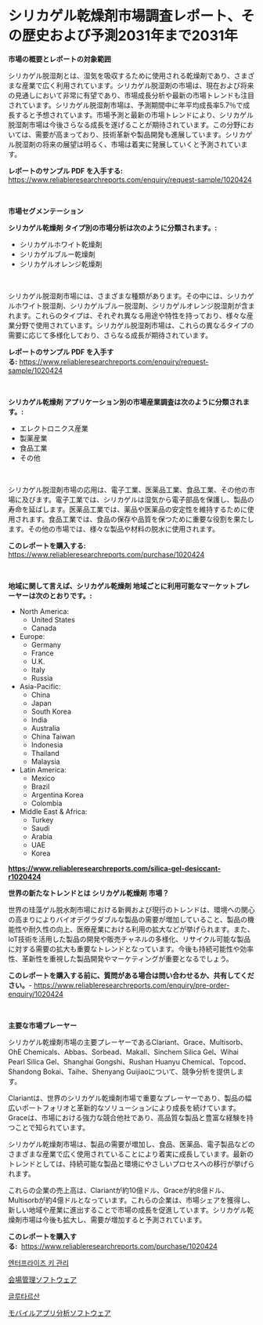 <p><h1>シリカゲル乾燥剤市場調査レポート、その歴史および予測2031年まで2031年</h1></p><p><strong>市場の概要とレポートの対象範囲</strong></p>
<p><p>シリカゲル脱湿剤とは、湿気を吸収するために使用される乾燥剤であり、さまざまな産業で広く利用されています。シリカゲル脱湿剤の市場は、現在および将来の見通しにおいて非常に有望であり、市場成長分析や最新の市場トレンドも注目されています。シリカゲル脱湿剤市場は、予測期間中に年平均成長率5.7％で成長すると予想されています。市場予測と最新の市場トレンドにより、シリカゲル脱湿剤市場は今後さらなる成長を遂げることが期待されています。この分野においては、需要が高まっており、技術革新や製品開発も進展しています。シリカゲル脱湿剤の将来の展望は明るく、市場は着実に発展していくと予測されています。</p></p>
<p><strong>レポートのサンプル PDF を入手する:</strong> <a href="https://www.reliableresearchreports.com/enquiry/request-sample/1020424">https://www.reliableresearchreports.com/enquiry/request-sample/1020424</a></p>
<p>&nbsp;</p>
<p><strong>市場セグメンテーション</strong></p>
<p><strong>シリカゲル乾燥剤 タイプ別の市場分析は次のように分類されます。:</strong></p>
<p><ul><li>シリカゲルホワイト乾燥剤</li><li>シリカゲルブルー乾燥剤</li><li>シリカゲルオレンジ乾燥剤</li></ul></p>
<p>&nbsp;</p>
<p><p>シリカゲル脱湿剤市場には、さまざまな種類があります。その中には、シリカゲルホワイト脱湿剤、シリカゲルブルー脱湿剤、シリカゲルオレンジ脱湿剤が含まれます。これらのタイプは、それぞれ異なる用途や特性を持っており、様々な産業分野で使用されています。シリカゲル脱湿剤市場は、これらの異なるタイプの需要に応じて多様化しており、さらなる成長が期待されています。</p></p>
<p><strong>レポートのサンプル PDF を入手する:</strong>&nbsp;<a href="https://www.reliableresearchreports.com/enquiry/request-sample/1020424">https://www.reliableresearchreports.com/enquiry/request-sample/1020424</a></p>
<p>&nbsp;</p>
<p><strong> シリカゲル乾燥剤 アプリケーション別の市場産業調査は次のように分類されます。:</strong></p>
<p><ul><li>エレクトロニクス産業</li><li>製薬産業</li><li>食品工業</li><li>その他</li></ul></p>
<p>&nbsp;</p>
<p><p>シリカゲル脱湿剤市場の応用は、電子工業、医薬品工業、食品工業、その他の市場に及びます。電子工業では、シリカゲルは湿気から電子部品を保護し、製品の寿命を延ばします。医薬品工業では、薬品や医薬品の安定性を維持するために使用されます。食品工業では、食品の保存や品質を保つために重要な役割を果たします。その他の市場では、様々な製品や材料の脱水に使用されます。</p></p>
<p><strong>このレポートを購入する:</strong>&nbsp; <a href="https://www.reliableresearchreports.com/purchase/1020424">https://www.reliableresearchreports.com/purchase/1020424</a></p>
<p>&nbsp;</p>
<p><strong>地域に関して言えば、シリカゲル乾燥剤 地域ごとに利用可能なマーケットプレーヤーは次のとおりです。:</strong></p>
<p><ul>
    <li>
        North America:
        <ul>
            <li>United States</li>
            <li>Canada</li>
        </ul>
    </li>
    <li>
        Europe:
        <ul>
            <li>Germany</li>
            <li>France</li>
            <li>U.K.</li>
            <li>Italy</li>
            <li>Russia</li>
        </ul>
    </li>
    <li>
        Asia-Pacific:
        <ul>
            <li>China</li>
            <li>Japan</li>
            <li>South Korea</li>
            <li>India</li>
            <li>Australia</li>
            <li>China Taiwan</li>
            <li>Indonesia</li>
            <li>Thailand</li>
            <li>Malaysia</li>
        </ul>
    </li>
    <li>
        Latin America:
        <ul>
            <li>Mexico</li>
            <li>Brazil</li>
            <li>Argentina Korea</li>
            <li>Colombia</li>
        </ul>
    </li>
    <li>
        Middle East & Africa:
        <ul>
            <li>Turkey</li>
            <li>Saudi</li>
            <li>Arabia</li>
            <li>UAE</li>
            <li>Korea</li>
        </ul>
    </li>
    </ul></p>
<p><strong><a href="https://www.reliableresearchreports.com/silica-gel-desiccant-r1020424">https://www.reliableresearchreports.com/silica-gel-desiccant-r1020424</a></strong>&nbsp;</p>
<p><strong>世界の新たなトレンドとは シリカゲル乾燥剤 市場？</strong></p>
<p><p>世界の珪藻ゲル脱水剤市場における新興および現行のトレンドは、環境への関心の高まりによりバイオデグラダブルな製品の需要が増加していること、製品の機能性や耐久性の向上、医療産業における利用の拡大などが挙げられます。また、IoT技術を活用した製品の開発や販売チャネルの多様化、リサイクル可能な製品に対する需要の拡大も重要なトレンドとなっています。今後も持続可能性や効率性、革新性を重視した製品開発やマーケティングが重要となるでしょう。</p></p>
<p><strong>このレポートを購入する前に、質問がある場合は問い合わせるか、共有してください。</strong>- <a href="https://www.reliableresearchreports.com/enquiry/pre-order-enquiry/1020424">https://www.reliableresearchreports.com/enquiry/pre-order-enquiry/1020424</a></p>
<p>&nbsp;</p>
<p><strong>主要な市場プレーヤー</strong></p>
<p><p>シリカゲル乾燥剤市場の主要プレーヤーであるClariant、Grace、Multisorb、OhE Chemicals、Abbas、Sorbead、Makall、Sinchem Silica Gel、Wihai Pearl Silica Gel、Shanghai Gongshi、Rushan Huanyu Chemical、Topcod、Shandong Bokai、Taihe、Shenyang Guijiaoについて、競争分析を提供します。 </p><p>Clariantは、世界のシリカゲル乾燥剤市場で重要なプレーヤーであり、製品の幅広いポートフォリオと革新的なソリューションにより成長を続けています。 Graceは、市場における強力な競合他社であり、高品質な製品と豊富な経験を持つことで知られています。 </p><p>シリカゲル乾燥剤市場は、製品の需要が増加し、食品、医薬品、電子製品などのさまざまな産業で広く使用されていることにより着実に成長しています。最新のトレンドとしては、持続可能な製品と環境にやさしいプロセスへの移行が挙げられます。 </p><p>これらの企業の売上高は、Clariantが約10億ドル、Graceが約8億ドル、Multisorbが約4億ドルとなっています。これらの企業は、市場シェアを獲得し、新しい地域や産業に進出することで市場の成長を促進しています。シリカゲル乾燥剤市場は今後も拡大し、需要が増加すると予測されています。</p></p>
<p><strong>このレポートを購入する:</strong>&nbsp;&nbsp;<a href="https://www.reliableresearchreports.com/purchase/1020424">https://www.reliableresearchreports.com/purchase/1020424</a></p>
<p><p><a href="https://medium.com/@agustinfeil/%EA%B8%B0%EC%97%85-%ED%82%A4-%EA%B4%80%EB%A6%AC-%EC%8B%9C%EC%9E%A5%EC%9D%80-%EC%8B%9C%EC%9E%A5-%EC%A0%90%EC%9C%A0%EC%9C%A8-%EC%8B%9C%EC%9E%A5-%EB%8F%99%ED%96%A5-%EB%B0%8F-%EC%8B%9C%EC%9E%A5-%EC%84%B1%EC%9E%A5%EC%97%90-%EB%8C%80%ED%95%9C-%EC%A0%95%EB%B3%B4%EB%A5%BC-%EC%A0%9C%EA%B3%B5%ED%95%9C%EB%8B%A4-f464e97836fe">엔터프라이즈 키 관리</a></p><p><a href="https://medium.com/@kingmsvie/%E4%BC%9A%E5%A0%B4%E7%AE%A1%E7%90%86%E3%82%BD%E3%83%95%E3%83%88%E3%82%A6%E3%82%A7%E3%82%A2%E5%B8%82%E5%A0%B4%E5%88%86%E6%9E%90-%E3%81%9D%E3%81%AEcagr-%E5%B8%82%E5%A0%B4%E3%82%BB%E3%82%B0%E3%83%A1%E3%83%B3%E3%83%86%E3%83%BC%E3%82%B7%E3%83%A7%E3%83%B3-%E3%81%8A%E3%82%88%E3%81%B3%E3%82%B0%E3%83%AD%E3%83%BC%E3%83%90%E3%83%AB%E7%94%A3%E6%A5%AD%E6%A6%82%E8%A6%81-14cbfd6171a9">会場管理ソフトウェア</a></p><p><a href="https://medium.com/@justynwelch/%EA%B8%80%EB%A3%A8%ED%83%80%EB%A5%B4%EC%82%B0-%EC%8B%9C%EC%9E%A5%EC%9D%80-%EC%8B%9C%EC%9E%A5-%EC%A0%90%EC%9C%A0%EC%9C%A8-%ED%81%AC%EA%B8%B0-%EB%B0%8F-2031%EB%85%84%EA%B9%8C%EC%A7%80-%EC%A0%84%EB%A7%9D%EC%97%90-%EC%B4%88%EC%A0%90%EC%9D%84-%EB%A7%9E%EC%B6%A5%EB%8B%88%EB%8B%A4-d4084172fa2b">글루타르산</a></p><p><a href="https://medium.com/@myronobertrtys5475654/2024%E5%B9%B4%E3%81%8B%E3%82%892031%E5%B9%B4%E3%81%BE%E3%81%A7%E3%81%AE%E6%9C%9F%E9%96%93%E3%81%AE%E3%83%A2%E3%83%90%E3%82%A4%E3%83%AB%E3%82%A2%E3%83%97%E3%83%AA%E5%88%86%E6%9E%90%E3%82%BD%E3%83%95%E3%83%88%E3%82%A6%E3%82%A7%E3%82%A2%E5%B8%82%E5%A0%B4%E3%81%AE%E5%88%86%E6%9E%90%E3%81%A8%E8%A6%8F%E6%A8%A1%E4%BA%88%E6%B8%AC-6e046f2d51ff">モバイルアプリ分析ソフトウェア</a></p></p>
